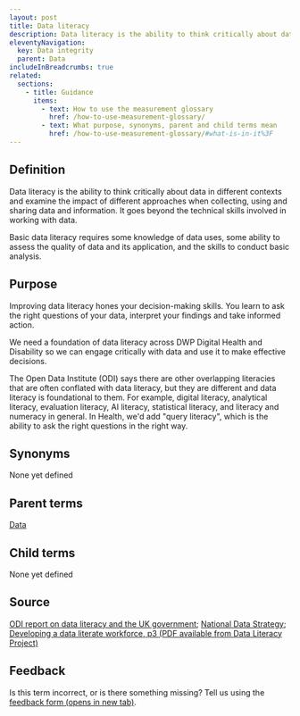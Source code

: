 ```yaml
---
layout: post
title: Data literacy
description: Data literacy is the ability to think critically about data in different contexts and examine the impact of different approaches when collecting, using and sharing data and information.
eleventyNavigation:
  key: Data integrity
  parent: Data
includeInBreadcrumbs: true
related:
  sections:
    - title: Guidance
      items:
        - text: How to use the measurement glossary
          href: /how-to-use-measurement-glossary/
        - text: What purpose, synonyms, parent and child terms mean
          href: /how-to-use-measurement-glossary/#what-is-in-it%3F
---
```


## Definition

Data literacy is the ability to think critically about data in different contexts and examine the impact of different approaches when collecting, using and sharing data and information. It goes beyond the technical skills involved in working with data. 

Basic data literacy requires some knowledge of data uses, some ability to assess the quality of data and its application, and the skills to conduct basic analysis.


## Purpose

Improving data literacy hones your decision-making skills. You learn to ask the right questions of your data, interpret your findings and take informed action. 

We need a foundation of data literacy across DWP Digital Health and Disability so we can engage critically with data and use it to make effective decisions. 

The Open Data Institute (ODI) says there are other overlapping literacies that are often conflated with data literacy, but they are different and data literacy is foundational to them. For example, digital literacy, analytical literacy, evaluation literacy, AI literacy, statistical literacy, and literacy and numeracy in general. In Health, we'd add "query literacy", which is the ability to ask the right questions in the right way.


## Synonyms

None yet defined

## Parent terms

[Data](/a-to-z/data)

## Child terms

None yet defined

## Source

[ODI report on data literacy and the UK government](https://theodi.org/article/data-literacy-and-the-uk-government-report/); [National Data Strategy](https://www.gov.uk/government/publications/uk-national-data-strategy/national-data-strategy#data-1-2); [Developing a data literate workforce, p3 (PDF available from Data Literacy Project)](https://thedataliteracyproject.org/)

## Feedback

Is this term incorrect, or is there something missing? Tell us using the <a href="https://forms.office.com/Pages/ResponsePage.aspx?id=DpxP-knna0i8NIr6EGM3VnGGqao7aCRJpUj9ujjADTdUM1JPNkEwRUdJUVpLQjhCMVZVQklDRDVHRC4u" target="_blank" class="govuk-link">feedback form (opens in new tab)</a>.

